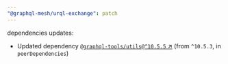 ```yaml
---
"@graphql-mesh/urql-exchange": patch
---
```

dependencies updates:
  - Updated dependency [`@graphql-tools/utils@^10.5.5` ↗︎](https://www.npmjs.com/package/@graphql-tools/utils/v/10.5.5) (from `^10.5.3`, in `peerDependencies`)
